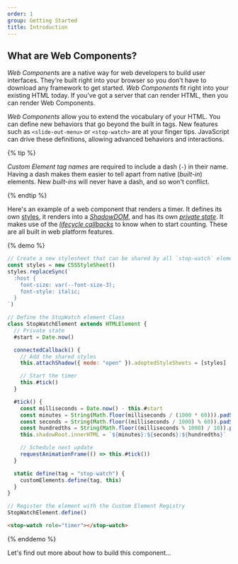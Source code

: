 ```yaml
---
order: 1
group: Getting Started
title: Introduction
---
```


## What are Web Components?

_Web Components_ are a native way for web developers to build user interfaces. They're built right into your browser so
you don't have to download any framework to get started. _Web Components_ fit right into your existing HTML today. If
you've got a server that can render HTML, then you can render Web Components.

_Web Components_ allow you to extend the vocabulary of your HTML. You can define new behaviors that go beyond the built
in tags. New features such as `<slide-out-menu>` or `<stop-watch>` are at your finger tips. JavaScript can drive these
definitions, allowing advanced behaviors and interactions.

{% tip %}

_Custom Element tag names_ are required to include a dash (`-`) in their name. Having a dash makes them easier to tell
apart from native (_built-in_) elements. New _built-ins_ will never have a dash, and so won't conflict.

{% endtip %}

Here's an example of a web component that renders a timer. It defines its own [styles][styles], it renders into a
[_ShadowDOM_][shadowdom], and has its own [_private state_][private-state]. It makes use of the [_lifecycle
callbacks_][lifecycle] to know when to start counting. These are all built in web platform features.

{% demo %}

```js
// Create a new stylesheet that can be shared by all `stop-watch` elements
const styles = new CSSStyleSheet()
styles.replaceSync(`
  :host {
    font-size: var(--font-size-3);
    font-style: italic;
  }
`)

// Define the StopWatch element Class
class StopWatchElement extends HTMLElement {
  // Private state
  #start = Date.now()

  connectedCallback() {
    // Add the shared styles
    this.attachShadow({ mode: "open" }).adoptedStyleSheets = [styles]

    // Start the timer
    this.#tick()
  }

  #tick() {
    const milliseconds = Date.now() - this.#start
    const minutes = String(Math.floor(milliseconds / (1000 * 60))).padStart(2, "0")
    const seconds = String(Math.floor((milliseconds / 1000) % 60)).padStart(2, "0")
    const hundredths = String(Math.floor((milliseconds % 1000) / 10)).padStart(2, "0")
    this.shadowRoot.innerHTML = `${minutes}:${seconds}:${hundredths}`

    // Schedule next update
    requestAnimationFrame(() => this.#tick())
  }

  static define(tag = "stop-watch") {
    customElements.define(tag, this)
  }
}

// Register the element with the Custom Element Registry
StopWatchElement.define()
```

```html
<stop-watch role="timer"></stop-watch>
```

{% enddemo %}

Let's find out more about how to build this component...

[styles]: /learn/components/styling
[shadowdom]: /learn/components/shadowdom
[private-state]: /learn/components/private-state
[lifecycle]: /learn/components/lifecycle-reference
